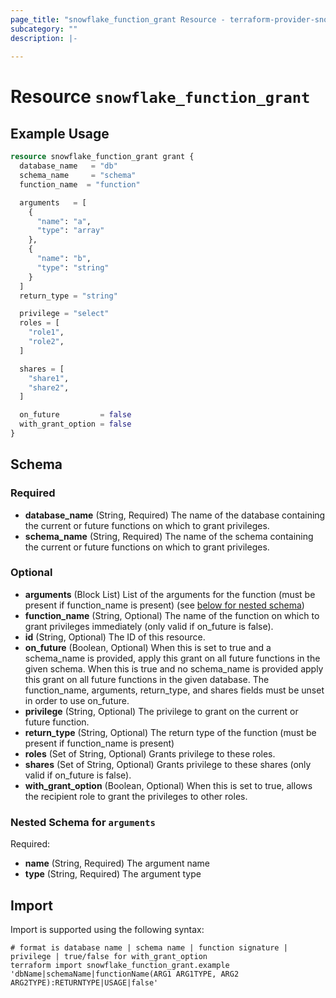 ```yaml
---
page_title: "snowflake_function_grant Resource - terraform-provider-snowflake"
subcategory: ""
description: |-
  
---
```


# Resource `snowflake_function_grant`



## Example Usage

```terraform
resource snowflake_function_grant grant {
  database_name   = "db"
  schema_name     = "schema"
  function_name  = "function"

  arguments   = [
    {
      "name": "a",
      "type": "array"
    },
    {
      "name": "b",
      "type": "string"
    }
  ]
  return_type = "string"

  privilege = "select"
  roles = [
    "role1",
    "role2",
  ]

  shares = [
    "share1",
    "share2",
  ]

  on_future         = false
  with_grant_option = false
}
```

## Schema

### Required

- **database_name** (String, Required) The name of the database containing the current or future functions on which to grant privileges.
- **schema_name** (String, Required) The name of the schema containing the current or future functions on which to grant privileges.

### Optional

- **arguments** (Block List) List of the arguments for the function (must be present if function_name is present) (see [below for nested schema](#nestedblock--arguments))
- **function_name** (String, Optional) The name of the function on which to grant privileges immediately (only valid if on_future is false).
- **id** (String, Optional) The ID of this resource.
- **on_future** (Boolean, Optional) When this is set to true and a schema_name is provided, apply this grant on all future functions in the given schema. When this is true and no schema_name is provided apply this grant on all future functions in the given database. The function_name, arguments, return_type, and shares fields must be unset in order to use on_future.
- **privilege** (String, Optional) The privilege to grant on the current or future function.
- **return_type** (String, Optional) The return type of the function (must be present if function_name is present)
- **roles** (Set of String, Optional) Grants privilege to these roles.
- **shares** (Set of String, Optional) Grants privilege to these shares (only valid if on_future is false).
- **with_grant_option** (Boolean, Optional) When this is set to true, allows the recipient role to grant the privileges to other roles.

<a id="nestedblock--arguments"></a>
### Nested Schema for `arguments`

Required:

- **name** (String, Required) The argument name
- **type** (String, Required) The argument type

## Import

Import is supported using the following syntax:

```shell
# format is database name | schema name | function signature | privilege | true/false for with_grant_option
terraform import snowflake_function_grant.example 'dbName|schemaName|functionName(ARG1 ARG1TYPE, ARG2 ARG2TYPE):RETURNTYPE|USAGE|false'
```
